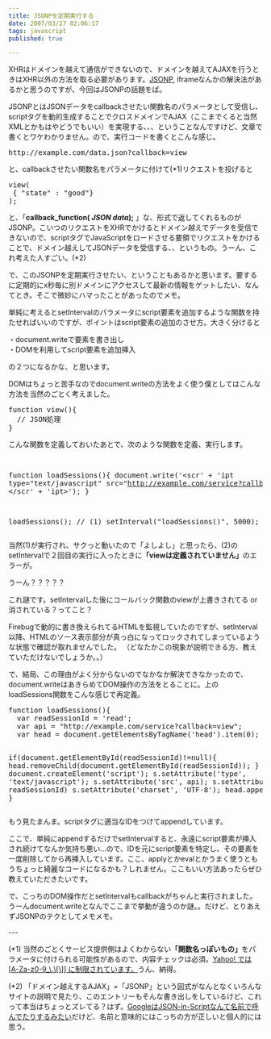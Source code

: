 ```yaml
---
title: JSONPを定期実行する
date: 2007/03/27 02:06:17
tags: javascript
published: true

---
```


<p>
XHRはドメインを越えて通信ができないので、ドメインを越えてAJAXを行うときはXHR以外の方法を取る必要があります。<a href="http://hail2u.net/blog/coding/jsonp.html">JSONP</a>, iframeなんかの解決法があるかと思うのですが、今回はJSONPの話題をば。
</p>
<p>
JSONPとはJSONデータをcallbackさせたい関数名のパラメータとして受信し、scriptタグを動的生成することでクロスドメインでAJAX（ここまでくると当然XMLとかもはやどうでもいい）を実現する、、、ということなんですけど、文章で書くとワケわかりません。ので、実行コードを書くとこんな感じ。
</p>
<p>
<pre>
http://example.com/data.json?callback=view
</pre>
</p>
<p>
と、callbackさせたい関数名をパラメータに付けて(*1)リクエストを投げると
</p>
<p>
<pre>
view(
 { "state" : "good"}
);
</pre>
</p>
<p>
と、「<strong>callback_function( <em>JSON data</em>);</strong> 」な、形式で返してくれるものがJSONP。こいつのリクエストをXHRでかけるとドメイン越えでデータを受信できないので、scriptタグでJavaScriptをロードさせる要領でリクエストをかけることで、ドメイン越えしてJSONデータを受信する、、というもの。うーん、これ考えた人すごい。(*2)
</p>

<p>
で、このJSONPを定期実行させたい、ということもあるかと思います。要するに定期的にx秒毎に別ドメインにアクセスして最新の情報をゲットしたい、なんてとき。そこで微妙にハマったことがあったのでメモ。
</p>


<p>
単純に考えるとsetIntervalのパラメータにscript要素を追加するような関数を持たせればいいのですが、ポイントはscript要素の追加のさせ方。大きく分けると
</p>
<p>
・document.writeで要素を書き出し<br />
・DOMを利用してscript要素を追加挿入
</p>
<p>
の２つになるかな、と思います。
</p>
<p>
DOMはちょっと苦手なのでdocument.writeの方法をよく使う僕としてはこんな方法を当然のごとく考えました。
</p>
<p>
<pre>
function view(){
  // JSON処理
}
</pre>
</p>
<p>
こんな関数を定義しておいたあとで、次のような関数を定義、実行します。
</p>
<p>
<pre>

function loadSessions(){
  document.write('&lt;scr' + 'ipt type="text/javascript" src="http://example.com/service?callback=view"&gt; &lt;/scr' + 'ipt&gt;');
}

loadSessions(); // (1)
setInterval("loadSessions()", 5000); // (2)
</pre>
</p>
<p>
当然(1)が実行され、サクっと動いたので「よしよし」と思ったら、(2)のsetIntervalで２回目の実行に入ったときに<strong>「viewは定義されていません」</strong>のエラーが。
</p>
<p>
うーん？？？？？
</p>
<p>
これ謎です。setIntervalした後にコールバック関数のviewが上書きされてる or 消されている？ってこと？
</p>
<p>
Firebugで動的に書き換えられてるHTMLを監視していたのですが、setInterval以降、HTMLのソース表示部分が真っ白になってロックされてしまっているような状態で確認が取れませんでした。
（どなたかこの現象が説明できる方、教えていただけないでしょうか。。）
</p>
<p>
で、結局、この理由がよく分からないのでなかなか解決できなかったので、document.writeはあきらめてDOM操作の方法をとることに。上のloadSessions関数をこんな感じで再定義。
</p>
<p>
<pre>
function loadSessions(){
  var readSessionId = 'read';
  var api = "http://example.com/service?callback=view";
  var head = document.getElementsByTagName('head').item(0);

  if(document.getElementById(readSessionId)!=null){
    head.removeChild(document.getElementById(readSessionId));
  }
  var s = document.createElement('script');
  s.setAttribute('type', 'text/javascript');
  s.setAttribute('src', api);
  s.setAttribute('id', readSessionId)
  s.setAttribute('charset', 'UTF-8');
  head.appendChild(s);
}
</pre>
</p>
<p>
もう見たまんま。scriptタグに適当なIDをつけてappendしています。</p>

<p>
ここで、単純にappendするだけでsetIntervalすると、永遠にscript要素が挿入され続けてなんか気持ち悪い...ので、IDを元にscript要素を特定し、その要素を一度削除してから再挿入しています。ここ、applyとかevalとかうまく使うともうちょっと綺麗なコードになるかも？しれません。ここもいい方法あったらぜひ教えていただきたいです。</p>

<p>
で、こっちのDOM操作だとsetIntervalもcallbackがちゃんと実行されました。うーんdocument.writeとなんでここまで挙動が違うのか謎。。だけど、とりあえずJSONPのテクとしてメモメモ。</p>

<p>
</p>
<p>
---</p>

<p>
(*1) 当然のごとくサービス提供側はよくわからない<strong>「関数名っぽいもの」</strong>をパラメータに付けられる可能性があるので、内容チェックは必須。<a href="http://developer.yahoo.com/common/json.html">Yahoo! では [A-Za-z0-9_\.\[\]] に制限されています。</a>うん、納得。</p>

<p>
(*2) 「ドメイン越えするAJAX」=「JSONP」という図式がなんとなくいろんなサイトの説明で見たり、このエントリーもそんな書き出しをしているけど、これって本当はちょっとズレてる？はず。<a href="http://code.google.com/apis/gdata/json.html">GoogleはJSON-in-Scriptなんて名前で呼んでたりするみたい</a>だけど、名前と意味的にはこっちの方が正しいと個人的には思う。
</p>

